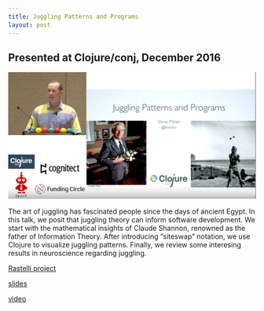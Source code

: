 ```yaml
---
title: Juggling Patterns and Programs
layout: post
---
```


## Presented at Clojure/conj, December 2016

![Juggling](/images/jugpat.png "Juggling Patterns and Programs")

The art of juggling has fascinated people since the days of ancient Egypt. In this talk, we
posit that juggling theory can inform software development. We start with the mathematical
insights of Claude Shannon, renowned as the father of Information Theory. After introducing
“siteswap” notation, we use Clojure to visualize juggling patterns. Finally, we review some
interesing results in neuroscience regarding juggling. 

[Rastelli project](https://github.com/miner/rastelli)

[slides](https://speakerdeck.com/miner/juggling-patterns-and-programs)

[video](https://www.youtube.com/watch?v=TqG176T69VM)
